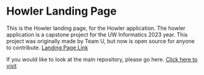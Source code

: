 # Howler Landing Page

This is the Howler landing page, for the Howler application. The howler application is a capstone project
for the UW Informatics 2023 year. This project was originally made by Team U, but now is open source for
anyone to contribute. 
[Landing Page Link](https://johnyou1234.github.io/howler-landing-page/)

If you would like to look at the main repository, please go here.
[Click here to visit](https://github.com/JohnYou1234/capstone-teamU)
